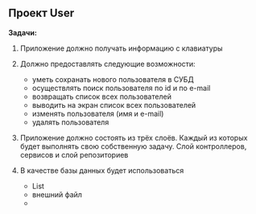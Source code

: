 ## Проект User

**Задачи:**

1. Приложение должно получать информацию с клавиатуры

2. Должно предоставлять следующие возможности:

    - уметь сохранать нового пользователя в СУБД
    - осуществлять поиск пользователя по id и по e-mail
    - возвращать список всех пользователей
    - выводить на экран список всех пользователей
    - изменять пользователя (имя и e-mail)
    - удалять пользователя

3. Приложение должно состоять из трёх слоёв. Каждый  из которых будет 
   выполнять свою собственную задачу. Слой контроллеров, сервисов и слой 
   репозиториев


4. В качестве базы данных будет использоваться
 
    - List
    - внешний файл
    - 